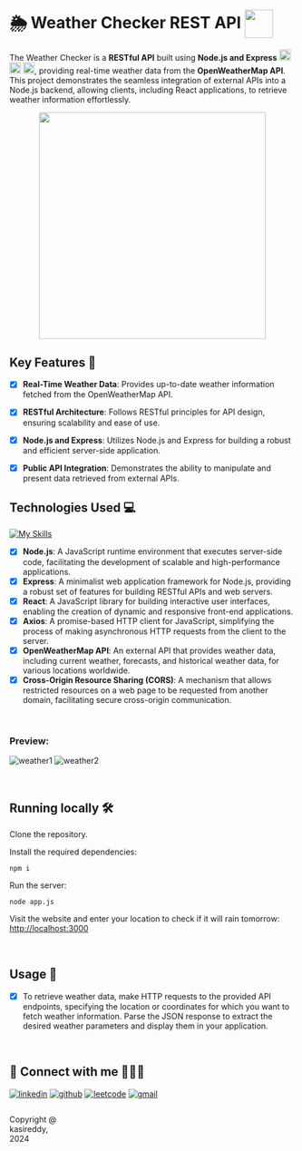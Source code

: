 # 🌦️ Weather Checker REST API   <img height="50px" align="center" src="https://github.com/shanibider/NodeJs-Express-Weather-Website/assets/72359805/c3c57bca-cd99-4761-b465-42049617251c"> 

The Weather Checker is a **RESTful API** built using **Node.js and Express** <img height=20px src="https://skillicons.dev/icons?i=express"> <img height=20px src="https://skillicons.dev/icons?i=nodejs"> <img height=20px src="https://skillicons.dev/icons?i=js">,
providing real-time weather data from the **OpenWeatherMap API**. This project demonstrates the seamless integration of external APIs into a Node.js backend, allowing clients, including React applications, to retrieve weather information effortlessly.

<div align="center">
<img height="400px" src="https://github.com/shanibider/NodeJs-Express-Weather-Website/assets/72359805/901d6dbb-338d-4413-a3fd-ff0336deff4d"></div>

## Key Features 🚀

- [x] **Real-Time Weather Data**: Provides up-to-date weather information fetched from the OpenWeatherMap API.
- [x]  **RESTful Architecture**: Follows RESTful principles for API design, ensuring scalability and ease of use.
- [x]  **Node.js and Express**: Utilizes Node.js and Express for building a robust and efficient server-side application.
- [x] **Public API Integration**: Demonstrates the ability to manipulate and present data retrieved from external APIs.


## Technologies Used 💻
[![My Skills](https://skillicons.dev/icons?i=js,nodejs,express,react,html,css)](https://skillicons.dev)

- [x]  **Node.js**: A JavaScript runtime environment that executes server-side code, facilitating the development of scalable and high-performance applications.
- [x]  **Express**: A minimalist web application framework for Node.js, providing a robust set of features for building RESTful APIs and web servers.
- [x]  **React**: A JavaScript library for building interactive user interfaces, enabling the creation of dynamic and responsive front-end applications.
- [x]  **Axios**: A promise-based HTTP client for JavaScript, simplifying the process of making asynchronous HTTP requests from the client to the server.
- [x]  **OpenWeatherMap API**: An external API that provides weather data, including current weather, forecasts, and historical weather data, for various locations worldwide.
- [x]  **Cross-Origin Resource Sharing (CORS)**: A mechanism that allows restricted resources on a web page to be requested from another domain, facilitating secure cross-origin communication.

<br>

### Preview:
![weather1](https://github.com/shanibider/NodeJs-Express-Weather-Website/assets/72359805/a172c8c6-72ee-4ded-a08f-0d6ee6498c0e)
![weather2](https://github.com/shanibider/NodeJs-Express-Weather-Website/assets/72359805/17631156-9f8b-472b-9d8a-f353b732b593)



<br>

## Running locally 🛠️
Clone the repository.

Install the required dependencies:

```shell
npm i
```

Run the server:

```shell
node app.js
```

Visit the website and enter your location to check if it will rain tomorrow: [http://localhost:3000](http://localhost:3000)

<br>

## Usage 📝

- [x] To retrieve weather data, make HTTP requests to the provided API endpoints, specifying the location or coordinates for which you want to fetch weather information. Parse the JSON response to extract the desired weather parameters and display them in your application.



<br>



## 🔗 Connect with me 👨‍💻😊
[![linkedin](https://img.shields.io/badge/linkedin-0A66C2?style=for-the-badge&logo=linkedin&logoColor=white)](https://www.linkedin.com/in/kasireddy-asam-bb8038283/)
[![github](https://img.shields.io/badge/github-000?style=for-the-badge&logo=github&logoColor=white)](https://github.com/kasireddyasam)
[![leetcode](https://img.shields.io/badge/leetcode-FFA116?style=for-the-badge&logo=leetcode&logoColor=white)](https://leetcode.com/u/kasireddy_13177/)
[![gmail](https://img.shields.io/badge/Gmail-D14836?style=for-the-badge&logo=gmail&logoColor=white)](mailto:kasireddy2024@gmail.com)



<footer>
<p style="float:left; width: 20%;">
Copyright @ kasireddy, 2024
</p>
</footer>


